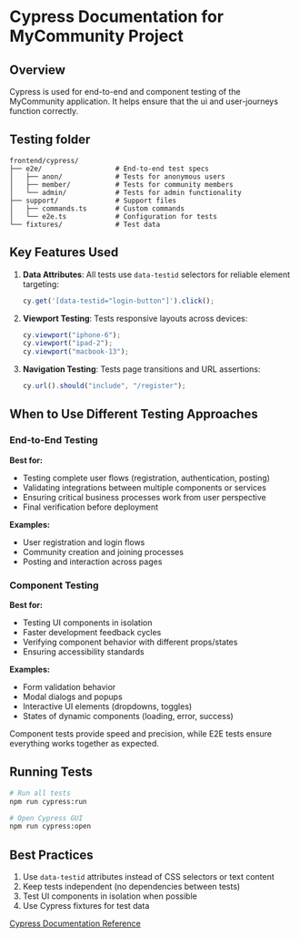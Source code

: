 # Cypress Documentation for MyCommunity Project

## Overview

Cypress is used for end-to-end and component testing of the MyCommunity application. It helps ensure that the ui and user-journeys function correctly.

## Testing folder

```
frontend/cypress/
├── e2e/                  # End-to-end test specs
│   ├── anon/             # Tests for anonymous users
│   ├── member/           # Tests for community members
│   └── admin/            # Tests for admin functionality
├── support/              # Support files
│   ├── commands.ts       # Custom commands
│   └── e2e.ts            # Configuration for tests
└── fixtures/             # Test data
```

## Key Features Used

1. **Data Attributes**: All tests use `data-testid` selectors for reliable element targeting:

   ```typescript
   cy.get('[data-testid="login-button"]').click();
   ```

2. **Viewport Testing**: Tests responsive layouts across devices:

   ```typescript
   cy.viewport("iphone-6");
   cy.viewport("ipad-2");
   cy.viewport("macbook-13");
   ```

3. **Navigation Testing**: Tests page transitions and URL assertions:
   ```typescript
   cy.url().should("include", "/register");
   ```

## When to Use Different Testing Approaches

### End-to-End Testing

**Best for:**

- Testing complete user flows (registration, authentication, posting)
- Validating integrations between multiple components or services
- Ensuring critical business processes work from user perspective
- Final verification before deployment

**Examples:**

- User registration and login flows
- Community creation and joining processes
- Posting and interaction across pages

### Component Testing

**Best for:**

- Testing UI components in isolation
- Faster development feedback cycles
- Verifying component behavior with different props/states
- Ensuring accessibility standards

**Examples:**

- Form validation behavior
- Modal dialogs and popups
- Interactive UI elements (dropdowns, toggles)
- States of dynamic components (loading, error, success)

Component tests provide speed and precision, while E2E tests ensure everything works together as expected.

## Running Tests

```bash
# Run all tests
npm run cypress:run

# Open Cypress GUI
npm run cypress:open
```

## Best Practices

1. Use `data-testid` attributes instead of CSS selectors or text content
2. Keep tests independent (no dependencies between tests)
3. Test UI components in isolation when possible
4. Use Cypress fixtures for test data

[Cypress Documentation Reference](https://docs.cypress.io/)
